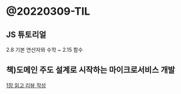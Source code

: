 # @20220309-TIL

## JS 튜토리얼

2.8 기본 연산자와 수학 ~ 2.15 함수

## 책)도메인 주도 설계로 시작하는 마이크로서비스 개발

[1장 읽고 리뷰 작성](https://github.com/NEFF07/TIL/blob/master/books/development-microservice-with-domain-driven-design/chapter1-review.md)

